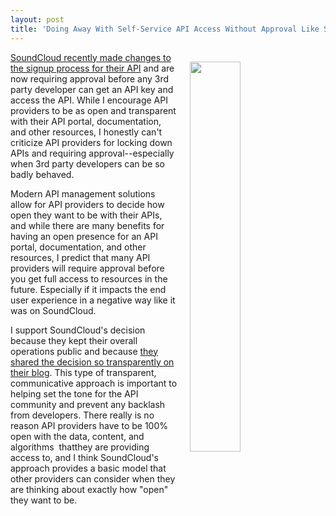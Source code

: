 ```yaml
---
layout: post
title: 'Doing Away With Self-Service API Access Without Approval Like SoundCloud'
---
```

<p><a href="https://developers.soundcloud.com/blog/api-sign-up-changes"><img style="padding: 15px;" src="http://kinlane-productions.s3.amazonaws.com/api_evangelist_site/blog/backstage_blog__api_sign_up_changes__soundcloud_developers.png" alt="" width="40%" align="right" /></a></p>
<p><a href="https://developers.soundcloud.com/blog/api-sign-up-changes">SoundCloud recently made changes to the signup process for their API</a> and are now requiring approval before any 3rd party developer can get an API key and access the&nbsp;API. While I encourage API providers to be as open and transparent with their API portal, documentation, and other resources, I honestly can't criticize&nbsp;API providers for locking down APIs and requiring approval--especially when 3rd party developers can be so badly behaved.&nbsp;</p>
<p>Modern API management solutions allow for API providers to decide how open they want to be with their APIs, and while there are many benefits for having an open presence for an API portal, documentation, and other resources, I predict that many API providers will require approval before you get full access to resources in the future. Especially if it impacts the end user experience in a negative way like it was on SoundCloud.</p>
<p>I support SoundCloud's decision because&nbsp;they kept their overall operations public and because&nbsp;<a href="https://developers.soundcloud.com/blog/api-sign-up-changes">they shared the decision so transparently on their blog</a>. This type of transparent, communicative approach is important to helping set the tone for the API community&nbsp;and prevent any backlash from developers. There really is no reason API providers have to be 100% open with the data, content, and algorithms &nbsp;thatthey are providing access to, and I think SoundCloud's approach provides a basic model that other providers can consider when they are thinking about exactly how "open" they want to be.</p>